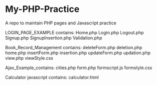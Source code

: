 # My-PHP-Practice
A repo to maintain PHP pages and Javascript practice

LOGIN_PAGE_EXAMPLE contains:
                      Home.php
                      Login.php
                      Logout.php
                      Signup.php
                      SignupInsertion.php
                      Validation.php

Book_Record_Management contains:
                      deleteForm.php
                      deletion.php
                      home.php
                      insertForm.php
                      insertion.php
                      updateForm.php
                      updation.php
                      view.php
                      viewStyle.css
                     
Ajax_Example_contains:
                       cities.php
                       form.php
                       formscript.js
                       formstyle.css
                       
Calculator javascript contains:
                        calculator.html
